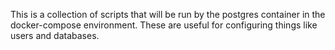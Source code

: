 This is a collection of scripts that will be run by the postgres container in the
docker-compose environment. These are useful for configuring things like users and databases.
